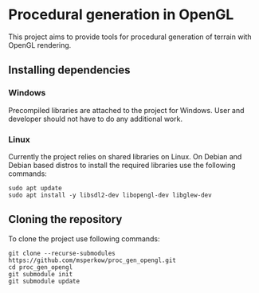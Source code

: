 # Procedural generation in OpenGL
This project aims to provide tools for procedural generation of terrain with OpenGL rendering.

## Installing dependencies
### Windows
Precompiled libraries are attached to the project for Windows. User and developer should
not have to do any additional work.
### Linux
Currently the project relies on shared libraries on Linux. On Debian and Debian based
distros to install the required libraries use the following commands:
```shell script
sudo apt update
sudo apt install -y libsdl2-dev libopengl-dev libglew-dev
```

## Cloning the repository
To clone the project use following commands:
```shell script
git clone --recurse-submodules https://github.com/msperkow/proc_gen_opengl.git
cd proc_gen_opengl
git submodule init
git submodule update
```

